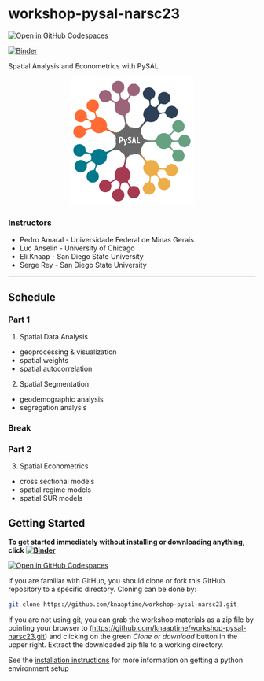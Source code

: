 # workshop-pysal-narsc23

[![Open in GitHub Codespaces](https://github.com/codespaces/badge.svg)](https://codespaces.new/knaaptime/workshop-pysal-narsc23)

[![Binder](https://mybinder.org/badge_logo.svg)](https://mybinder.org/v2/gh/knaaptime/workshop-pysal-narsc23/main?urlpath=lab)

Spatial Analysis and Econometrics with PySAL

<p align="center">
<img height=260 src='docs/figs/pysal_logo.png' >
</p>

### Instructors

* Pedro Amaral - Universidade Federal de Minas Gerais
* Luc Anselin - University of Chicago
* Eli Knaap - San Diego State University
* Serge Rey - San Diego State University

---

## Schedule

### Part 1

1. Spatial Data Analysis
* geoprocessing & visualization
* spatial weights
* spatial autocorrelation

2. Spatial Segmentation

* geodemographic analysis
* segregation analysis

### Break

### Part 2

3. Spatial Econometrics

* cross sectional models
* spatial regime models
* spatial SUR models

## Getting Started

__To get started immediately without installing or downloading anything, click [![Binder](https://mybinder.org/badge_logo.svg)](https://mybinder.org/v2/gh/knaaptime/workshop-pysal-narsc23/main?urlpath=lab)__

[![Open in GitHub Codespaces](https://github.com/codespaces/badge.svg)](https://codespaces.new/knaaptime/workshop-pysal-narsc23)

If you are familiar with GitHub, you should clone or fork this GitHub repository to a specific directory. Cloning can be done by:

```bash
git clone https://github.com/knaaptime/workshop-pysal-narsc23.git
```

If you are not using git, you can grab the workshop materials as a zip file by pointing your browser to (<https://github.com/knaaptime/workshop-pysal-narsc23.git>) and clicking on the green _Clone or download_ button in the upper right. Extract the downloaded zip file to a working directory.

See the [installation instructions](installation.md) for more information on getting a python environment setup
